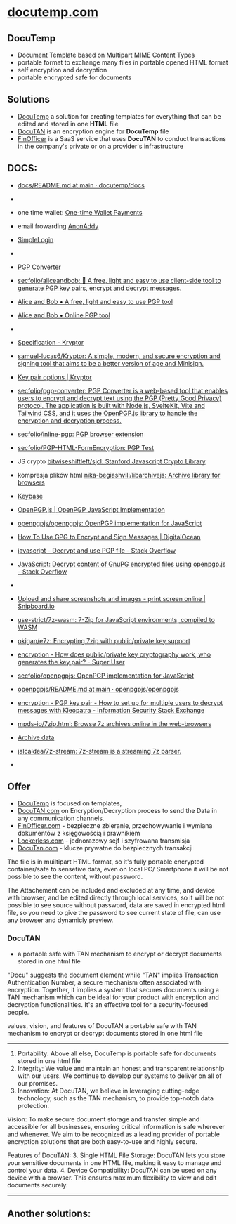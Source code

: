 # [docutemp.com](https://www.docutemp.com/)


## DocuTemp

+ Document Template based on Multipart MIME Content Types
+ portable format to exchange many files in portable opened HTML format
+ self encryption and decryption
+ portable encrypted safe for documents

## Solutions

+ [DocuTemp](https://www.docutemp.com/) a solution for creating templates for everything that can be edited and stored in one **HTML** file
+ [DocuTAN](https://www.docutan.com/) is an encryption engine for **DocuTemp** file
+ [FinOfficer](https://www.finofficer.com/) is a SaaS service that uses **DocuTAN** to conduct transactions in the company's private or on a provider's infrastructure


## DOCS:
+ [docs/README.md at main · docutemp/docs](https://github.com/docutemp/docs/blob/main/README.md)
+ 
+ one time wallet: [One-time Wallet Payments](https://developers.maya.ph/docs/one-time-wallet-payments)
  
+ email frowarding [AnonAddy](https://github.com/anonaddy)
+ [SimpleLogin](https://github.com/simple-login/)

+ 
+ [PGP Converter](https://pgp-converter.com/decrypt)
+ [secfolio/aliceandbob: 🔐 A free, light and easy to use client-side tool to generate PGP key pairs, encrypt and decrypt messages.](https://github.com/secfolio/aliceandbob)
+ [Alice and Bob • A free, light and easy to use PGP tool](https://aliceandbob.io/)
+ [Alice and Bob • Online PGP tool](https://aliceandbob.io/online-pgp-tool)
+ 

+ [Specification - Kryptor](https://www.kryptor.co.uk/specification)
+ [samuel-lucas6/Kryptor: A simple, modern, and secure encryption and signing tool that aims to be a better version of age and Minisign.](https://github.com/samuel-lucas6/Kryptor)
+ [Key pair options | Kryptor](https://www.kryptor.co.uk/tutorial/key-pair-options)
+ [secfolio/pgp-converter: PGP Converter is a web-based tool that enables users to encrypt and decrypt text using the PGP (Pretty Good Privacy) protocol. The application is built with Node.js, SvelteKit, Vite and Tailwind CSS, and it uses the OpenPGP.js library to handle the encryption and decryption process.](https://github.com/secfolio/pgp-converter)
+ [secfolio/inline-pgp: PGP browser extension](https://github.com/secfolio/inline-pgp)
+ [secfolio/PGP-HTML-FormEncryption: PGP Test](https://github.com/secfolio/PGP-HTML-FormEncryption)

+ JS crypto [bitwiseshiftleft/sjcl: Stanford Javascript Crypto Library](https://github.com/bitwiseshiftleft/sjcl)
+ kompresja plików html [nika-begiashvili/libarchivejs: Archive library for browsers](https://github.com/nika-begiashvili/libarchivejs)
+ [Keybase](https://keybase.io/kbpgp/docs/key_manager)
+ [OpenPGP.js | OpenPGP JavaScript Implementation](https://openpgpjs.org/)
+ [openpgpjs/openpgpjs: OpenPGP implementation for JavaScript](https://github.com/openpgpjs/openpgpjs)
+ [How To Use GPG to Encrypt and Sign Messages | DigitalOcean](https://www.digitalocean.com/community/tutorials/how-to-use-gpg-to-encrypt-and-sign-messages)
+ [javascript - Decrypt and use PGP file - Stack Overflow](https://stackoverflow.com/questions/26467289/decrypt-and-use-pgp-file)
+ [JavaScript: Decrypt content of GnuPG encrypted files using openpgp.js - Stack Overflow](https://stackoverflow.com/questions/33688109/javascript-decrypt-content-of-gnupg-encrypted-files-using-openpgp-js)
+ 

+ [Upload and share screenshots and images - print screen online | Snipboard.io](https://snipboard.io/)
+ [use-strict/7z-wasm: 7-Zip for JavaScript environments, compiled to WASM](https://github.com/use-strict/7z-wasm)
+ [okigan/e7z: Encrypting 7zip with public/private key support](https://github.com/okigan/e7z)
+ [encryption - How does public/private key cryptography work, who generates the key pair? - Super User](https://superuser.com/questions/1078847/how-does-public-private-key-cryptography-work-who-generates-the-key-pair)
+ [secfolio/openpgpjs: OpenPGP implementation for JavaScript](https://github.com/secfolio/openpgpjs)
+ [openpgpjs/README.md at main · openpgpjs/openpgpjs](https://github.com/openpgpjs/openpgpjs/blob/main/README.md#getting-started)
+ [encryption - PGP key pair - How to set up for multiple users to decrypt messages with Kleopatra - Information Security Stack Exchange](https://security.stackexchange.com/questions/270272/pgp-key-pair-how-to-set-up-for-multiple-users-to-decrypt-messages-with-kleopat)
+ [mpds-io/7zip.html: Browse 7z archives online in the web-browsers](https://github.com/mpds-io/7zip.html)
+ [Archive data](https://unzip.mpds.io/)
+ [jalcaldea/7z-stream: 7z-stream is a streaming 7z parser.](https://github.com/jalcaldea/7z-stream)
+ 




## Offer

+ [DocuTemp](https://www.docutemp.com/) is focused on templates,
+ [DocuTAN.com](http://www.docutan.com) on Encryption/Decryption process to send the Data in any communication channels.
+ [FinOfficer.com](http://www.FinOfficer.com) - bezpieczne zbieranie, przechowywanie i wymiana dokumentów z księgowością i prawnikiem 
+ [Lockerless.com](http://www.Lockerless.com) - jednorazowy sejf i szyfrowana transmisja
+ [DocuTan.com](http://www.DocuTan.com) - klucze prywatne do bezpiecznych transakcji

The file is in muiltipart HTML format, so it's fully portable encrypted container/safe to sensetive data, even on local PC/ Smartphone it will be not possible to see the content, without password.

The Attachement can be included and excluded at any time, and device with browser, and be edited directly through local services, so it will be not possible to see source without password, data are saved in encrypted html file, so you need to give the password to see current state of file, can use any browser and dynamicly preview.





### DocuTAN 

+ a portable safe  with TAN mechanism to encrypt or decrypt documents stored in one html file

"Docu" suggests the document element while "TAN" implies Transaction Authentication Number, a secure mechanism often associated with encryption.
Together, it implies a system that secures documents using a TAN mechanism which can be ideal for your product with encryption and decryption functionalities.
It's an effective tool for a security-focused people.


values, vision, and features of DocuTAN a portable safe with TAN mechanism to encrypt or decrypt documents stored in one html file

---

1. Portability: Above all else, DocuTemp is portable safe for documents stored in one html file
2. Integrity: We value and maintain an honest and transparent relationship with our users. We continue to develop our systems to deliver on all of our promises.
3. Innovation: At DocuTAN, we believe in leveraging cutting-edge technology, such as the TAN mechanism, to provide top-notch data protection.

Vision: 
To make secure document storage and transfer simple and accessible for all businesses, ensuring critical information is safe wherever and whenever. We aim to be recognized as a leading provider of portable encryption solutions that are both easy-to-use and highly secure.

Features of DocuTAN:
3. Single HTML File Storage: DocuTAN lets you store your sensitive documents in one HTML file, making it easy to manage and control your data.
4. Device Compatibility: DocuTAN can be used on any device with a browser. This ensures maximum flexibility to view and edit documents securely.



---


## Another solutions:

